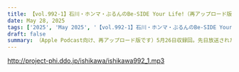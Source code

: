 ```yaml
---
title: 【vol.992-1】石川・ホンマ・ぶるんのBe-SIDE Your Life!（再アップロード版）
date: May 28, 2025
tags: ['2025', 'May 2025', '【vol.992-1】石川・ホンマ・ぶるんのBe-SIDE Your Life!（再アップロード']
draft: false
summary: （Apple Podcast向け、再アップロード版です）5月26日収録回。先日放送されたラジオ番組...「ニッポン放送特別番組　それでも桜は開花する～岩手県大船渡市 山林火災の現場から～」出演：上柳昌彦さん、構成：弊社石川が担当しました。→ラジコで聴く（リンクへ飛ぶ）本ポッドキャストにて制作エピソードなどをご紹介しています。
---
```


http://project-phi.ddo.jp/ishikawa/ishikawa992_1.mp3